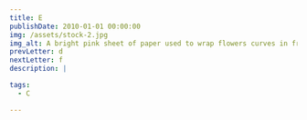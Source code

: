 ```yaml
---
title: E
publishDate: 2010-01-01 00:00:00
img: /assets/stock-2.jpg
img_alt: A bright pink sheet of paper used to wrap flowers curves in front of rich blue background
prevLetter: d
nextLetter: f
description: |

tags:
  - C

---
```



